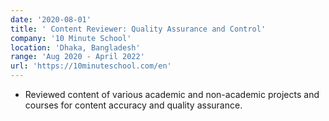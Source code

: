 ```yaml
---
date: '2020-08-01'
title: ' Content Reviewer: Quality Assurance and Control'
company: '10 Minute School'
location: 'Dhaka, Bangladesh'
range: 'Aug 2020 - April 2022'
url: 'https://10minuteschool.com/en'
---
```


- Reviewed content of various academic and non-academic projects and courses for content accuracy and quality assurance.




